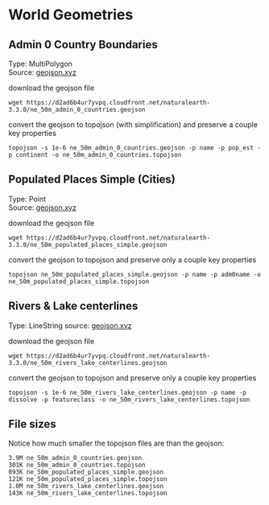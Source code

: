 # World Geometries

## Admin 0 Country Boundaries
Type: MultiPolygon    
Source: [geojson.xyz](http://geojson.xyz)  


download the geojson file
```shell
wget https://d2ad6b4ur7yvpq.cloudfront.net/naturalearth-3.3.0/ne_50m_admin_0_countries.geojson
```
convert the geojson to topojson (with simplification) and preserve a couple key properties
```shell
topojson -s 1e-6 ne_50m_admin_0_countries.geojson -p name -p pop_est -p continent -o ne_50m_admin_0_countries.topojson
```

## Populated Places Simple (Cities)
Type: Point  
Source: [geojson.xyz](http://geojson.xyz)  


download the geojson file
```shell
wget https://d2ad6b4ur7yvpq.cloudfront.net/naturalearth-3.3.0/ne_50m_populated_places_simple.geojson
```
convert the geojson to topojson and preserve only a couple key properties
```shell
topojson ne_50m_populated_places_simple.geojson -p name -p adm0name -o ne_50m_populated_places_simple.topojson
```

## Rivers & Lake centerlines
Type: LineString
source: [geojson.xyz](http://geojson.xyz)


download the geojson file  
```shell
wget https://d2ad6b4ur7yvpq.cloudfront.net/naturalearth-3.3.0/ne_50m_rivers_lake_centerlines.geojson
```
convert the geojson to topojson and preserve only a couple key properties
```shell
topojson -s 1e-6 ne_50m_rivers_lake_centerlines.geojson -p name -p dissolve -p featureclass -o ne_50m_rivers_lake_centerlines.topojson
```

## File sizes
Notice how much smaller the topojson files are than the geojson:
```shell
3.9M ne_50m_admin_0_countries.geojson  
301K ne_50m_admin_0_countries.topojson  
893K ne_50m_populated_places_simple.geojson  
121K ne_50m_populated_places_simple.topojson  
1.0M ne_50m_rivers_lake_centerlines.geojson  
143K ne_50m_rivers_lake_centerlines.topojson  
```
